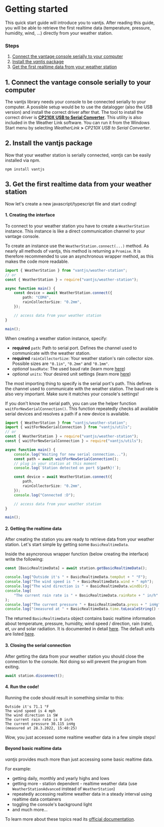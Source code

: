# Getting started

This quick start guide will introduce you to vantjs. After reading this guide, you will be able to retrieve the
first realtime data (temperature, pressure, humidity, wind, ...) directly from your weather station.

### Steps

1. [Connect the vantage console serially to your computer](#1-connect-the-vantage-console-serially-to-your-computer)
2. [Install the _vantjs_ package](#2-install-the-vantjs-package)
3. [Get the first realtime data from your weather station](#3-get-the-first-realtime-data-from-your-weather-station)

## 1. Connect the vantage console serially to your computer

The vantjs library needs your console to be connected serially to your computer. A possible setup would be to use the datalogger (also the USB version) and install the correct driver after that. The tool to install the correct driver is [**CP210X USB to Serial Converter**](https://www.silabs.com/developers/usb-to-uart-bridge-vcp-drivers?tab=downloads). This utility is also included in the Weather Link software. You can run it from the Windows Start menu by selecting _WeatherLink_ **>** _CP210X USB to Serial Converter_.

## 2. Install the vantjs package

Now that your weather station is serially connected, _vantjs_ can be easily installed via npm.

```shell
npm install vantjs
```

## 3. Get the first realtime data from your weather station

Now let's create a new javascript/typescript file and start coding!

#### 1. Creating the interface

To connect to your weather station you have to create a `WeatherStation` instance.
This instance is like a direct communication channel to your vantage console.

To create an instance use the `WeatherStation.connect(...)` method. As nearly all methods of vantjs, this method is returning a `Promise`. It is therefore recommended to use an asynchronous wrapper method, as this makes the code more readable.

```ts
import { WeatherStation } from "vantjs/weather-station";
// or
const { WeatherStation } = require("vantjs/weather-station");

async function main() {
    const device = await WeatherStation.connect({
        path: "COM4",
        rainCollectorSize: "0.2mm",
    });

    // access data from your weather station
}

main();
```

When creating a weather station instance, specify:

-   **required** `path`: Path to serial port. Defines the channel used to communicate with the weather station.
-   **required** `rainCollectorSize`: Your weather station's rain collector size. Possible sizes are `"0.1in"`, `"0.2mm"` and `"0.1mm"`.
-   _optional_ `baudRate`: The used baud rate (learn more [here](https://open-weather-vision.github.io/vantjs/interfaces/interfaces_settings.MinimumWeatherStationSettings.html#baudRate))
-   _optional_ `units`: Your desired unit settings (learn more [here](https://open-weather-vision.github.io/vantjs/modules/units.html#UnitSettings))

The most importing thing to specify is the serial port's path. This defines the channel used to communicate with the weather station. The baud rate is also very important. Make sure it matches your console's settings!

If you don't know the serial path, you can use the helper function `waitForNewSerialConnection()`. This function repeatedly checks all available serial devices and resolves a path if a new device is available.

```ts
import { WeatherStation } from "vantjs/weather-station";
import { waitForNewSerialConnection } from "vantjs/utils";
// or
const { WeatherStation } = require("vantjs/weather-station");
const { waitForNewSerialConnection } = require("vantjs/utils");

async function main() {
    console.log("Waiting for new serial connection...");
    const path = await waitForNewSerialConnection();
    // plug in your station at this moment
    console.log(`Station detected on port ${path}!`);

    const device = await WeatherStation.connect({
        path,
        rainCollectorSize: "0.2mm",
    });
    console.log("Connected :D");

    // access data from your weather station
}

main();
```

#### 2. Getting the realtime data

After creating the station you are ready to retrieve data from your weather station. Let's start simple by getting some `BasicRealtimeData`.

Inside the asyncronous wrapper function (below creating the interface) write the following:

```ts
const [BasicRealtimeData] = await station.getBasicRealtimeData();

console.log("Outside it's " + BasicRealtimeData.tempOut + " °F");
console.log("The wind speed is " + BasicRealtimeData.wind + " mph");
console.log("The wind direction is " + BasicRealtimeData.windDir);
console.log(
    "The current rain rate is " + BasicRealtimeData.rainRate + " in/h"
);
console.log("The current pressure " + BasicRealtimeData.press + " inHg");
console.log("(measured at " + BasicRealtimeData.time.toLocaleString() + ")");
```

The returned `BasicRealtimeData` object contains basic realtime information about temperature,
pressure, humidity, wind speed / direction, rain (rate), et, uv and solar radiation. It is documented in detail [here](https://open-weather-vision.github.io/vantjs/classes/structures.BasicRealtimeData.html). The default units are listed [here](https://open-weather-vision.github.io/vantjs/modules/units.html).

#### 3. Closing the serial connection

After getting the data from your weather station you should close the connection to the console.
Not doing so will prevent the program from exiting.

```ts
await station.disconnect();
```

#### 4. Run the code!

Running the code should result in something similar to this:

```
Outside it's 71.1 °F
The wind speed is 4 mph
The wind direction is SW
The current rain rate is 0 in/h
The current pressure 30.115 inHg
(measured at 28.3.2022, 15:40:25)
```

Wow, you just accessed some realtime weather data in a few simple steps!

#### Beyond basic realtime data

_vantjs_ provides much more than just accessing some basic realtime data.

For example:

-   getting daily, monthly and yearly highs and lows
-   getting more - station dependent - realtime weather data (use `WeatherStationAdvanced` instead of `WeatherStation`)
-   repeatedly accessing realtime weather data in a steady interval using realtime data containers
-   toggling the console's background light
-   and much more...

To learn more about these topics read its [official documentation](https://open-weather-vision.github.io/vantjs/).
